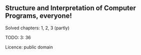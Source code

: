 ## Structure and Interpretation of Computer Programs, everyone!

Solved chapters: 1, 2, 3 (partly)

TODO: 3: 36

Licence: public domain
